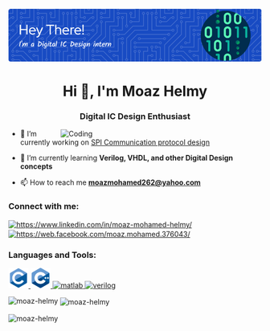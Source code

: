 ![Header](./head.png)
<h1 align="center">Hi 👋, I'm Moaz Helmy</h1>
<h3 align="center">Digital IC Design Enthusiast</h3>
<img align="right" alt="Coding" width="400" src="https://img.etimg.com/thumb/width-1200,height-900,imgsize-638053,resizemode-75,msid-84146083/prime/technology-and-startups/booting-up-developer-economy-how-tech-startups-are-helping-coders-build-and-test-software-faster.jpg">

- 🔭 I’m currently working on [SPI Communication protocol design](https://github.com/Moaz-Helmy/SPI.git)

- 🌱 I’m currently learning **Verilog, VHDL, and other Digital Design concepts**

- 📫 How to reach me **moazmohamed262@yahoo.com**

<h3 align="left">Connect with me:</h3>
<p align="left">
<a href="https://www.linkedin.com/in/moaz-mohamed-helmy/" target="blank"><img align="center" src="https://raw.githubusercontent.com/rahuldkjain/github-profile-readme-generator/master/src/images/icons/Social/linked-in-alt.svg" alt="https://www.linkedin.com/in/moaz-mohamed-helmy/" height="30" width="40" /></a>
<a href="https://web.facebook.com/moaz.mohamed.376043/" target="blank"><img align="center" src="https://raw.githubusercontent.com/rahuldkjain/github-profile-readme-generator/master/src/images/icons/Social/facebook.svg" alt="https://web.facebook.com/moaz.mohamed.376043/" height="30" width="40" /></a>
</p>

<h3 align="left">Languages and Tools:</h3>
<p align="left"> <a href="https://www.cprogramming.com/" target="_blank" rel="noreferrer"> <img src="https://raw.githubusercontent.com/devicons/devicon/master/icons/c/c-original.svg" alt="c" width="40" height="40"/> </a> <a href="https://www.w3schools.com/cpp/" target="_blank" rel="noreferrer"> <img src="https://raw.githubusercontent.com/devicons/devicon/master/icons/cplusplus/cplusplus-original.svg" alt="cplusplus" width="40" height="40"/> </a> <a href="https://www.mathworks.com/" target="_blank" rel="noreferrer"> <img src="https://upload.wikimedia.org/wikipedia/commons/2/21/Matlab_Logo.png" alt="matlab" width="40" height="40"/> </a>  <a href="https://hdlbits.01xz.net/wiki/Main_Page" target="_blank" rel="noreferrer"> <img src="https://static-00.iconduck.com/assets.00/file-type-verilog-icon-256x256-goe8p7qm.png" alt="verilog" width="40" height="40"/> </a> </p>

<p><img align="left" src="https://github-readme-stats.vercel.app/api/top-langs?username=moaz-helmy&show_icons=true&locale=en&layout=compact" alt="moaz-helmy" /></p>

<p>&nbsp;<img align="center" src="https://github-readme-stats.vercel.app/api?username=moaz-helmy&show_icons=true&locale=en" alt="moaz-helmy" /></p>

<p><img align="center" src="https://github-readme-streak-stats.herokuapp.com/?user=moaz-helmy&" alt="moaz-helmy" /></p>
